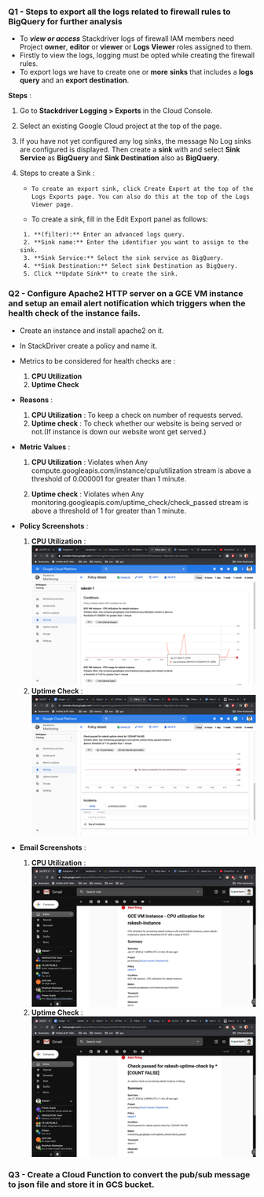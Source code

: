 ### Q1 - Steps to export all the logs related to firewall rules to BigQuery for further analysis

* To **_view or access_** Stackdriver logs of firewall IAM members need Project **owner**, **editor** or **viewer** or **Logs Viewer** roles assigned to them.
* Firstly to view the logs, logging must be opted while creating the firewall rules.
* To export logs we have to create one or **more** **sinks** that includes a **logs query** and an **export destination**.

**Steps** :

1. Go to **Stackdriver Logging > Exports** in the Cloud Console.

2. Select an existing Google Cloud project at the top of the page.
3. If you have not yet configured any log sinks, the message No Log sinks are configured is displayed. Then create a **sink** with and select **Sink Service** as **BigQuery** and **Sink Destination** also as **BigQuery**.
4. Steps to create a Sink : 

      * 	To create an export sink, click Create Export at the top of the Logs Exports page. You can also do this at the top of the Logs Viewer page.
      *  To create a sink, fill in the Edit Export panel as follows:
      			
      	1. **(filter):** Enter an advanced logs query.
      	2. **Sink name:** Enter the identifier you want to assign to the sink.
      	3. **Sink Service:** Select the sink service as BigQuery.
      	4. **Sink Destination:** Select sink Destination as BigQuery.
      	5. Click **Update Sink** to create the sink.   		 				

### Q2 - Configure Apache2 HTTP server on a GCE VM instance and setup an email alert notification which triggers when the health check of the instance fails.
* Create an instance and install apache2 on it.
* In StackDriver create a policy and name it.
* Metrics to be considered for health checks are :
	1. **CPU Utilization** 
	2. **Uptime Check**
* **Reasons** :  
	1. **CPU Utilization** : To keep a check on number of requests served.
	2. **Uptime check** : To check whether our website is being served or not.(If instance is down our website wont get served.)
* **Metric Values**  :
	1. **CPU Utilization** : Violates when Any
	compute.googleapis.com/instance/cpu/utilization stream is above a threshold of 0.000001 for greater than 1 minute.
	
	2. **Uptime check** : Violates when Any monitoring.googleapis.com/uptime_check/check_passed stream is above a threshold of 1 for greater than 1 minute.

* **Policy Screenshots** :
	1. **CPU Utilization** :
	![](https://raw.githubusercontent.com/hackerbat/GCP-ASSESSMENT/master/GCP-ASSIGNMENT3-CLOUDFUNCTION-STACKDRIVER/images/cpu-utilization.png)
	2. **Uptime Check** :
	![](https://raw.githubusercontent.com/hackerbat/GCP-ASSESSMENT/master/GCP-ASSIGNMENT3-CLOUDFUNCTION-STACKDRIVER/images/uptime-check.png)
* **Email Screenshots** :
	1. **CPU Utilization** :
	![](https://raw.githubusercontent.com/hackerbat/GCP-ASSESSMENT/master/GCP-ASSIGNMENT3-CLOUDFUNCTION-STACKDRIVER/images/email_utilization.png)
	2. **Uptime Check** :
	![](https://raw.githubusercontent.com/hackerbat/GCP-ASSESSMENT/master/GCP-ASSIGNMENT3-CLOUDFUNCTION-STACKDRIVER/images/email-uptime-check.png)
	

### Q3 - Create a Cloud Function to convert the pub/sub message to json file and store it in GCS bucket.
